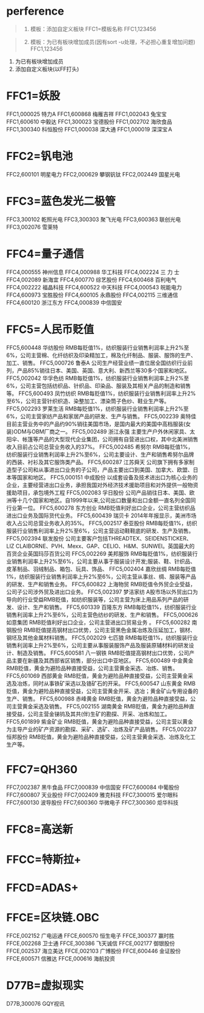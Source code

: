 # perference

> 1. 模板：添加自定义板块
  FFC1=模板名称
  FFC1,123456

> 2. 模板：为已有板块增加成员(因有sort -u处理，不必担心重复增加问题)
  FFC1,123456

1. 为已有板块增加成员
2. 添加自定义板块(以FF打头)

# FFC1=妖股
FFC1,000025	特力A
FFC1,600868	梅雁吉祥
FFC1,002043	兔宝宝
FFC1,600610	中毅达
FFC1,300023	宝德股份
FFC1,002702	海欣食品
FFC1,300340	科恒股份
FFC1,000038	深大通
FFC1,000019	深深宝Ａ

# FFC2=钒电池
FFC2,600101	明星电力
FFC2,000629	攀钢钒钛
FFC2,002449	国星光电

# FFC3=蓝色发光二极管
FFC3,300102	乾照光电
FFC3,300303	聚飞光电
FFC3,600363	联创光电
FFC3,002076	雪莱特

# FFC4=量子通信
FFC4,000555	神州信息
FFC4,000988	华工科技
FFC4,002224	三 力 士
FFC4,002089	新海宜
FFC4,600770	综艺股份
FFC4,600468	百利电气
FFC4,002222	福晶科技
FFC4,600522	中天科技
FFC4,000543	皖能电力
FFC4,600973	宝胜股份
FFC4,600105	永鼎股份
FFC4,002115	三维通信
FFC4,600120	浙江东方
FFC4,000839	中信国安

# FFC5=人民币贬值
FFC5,600448 华纺股份  RMB每贬值1%，纺织服装行业销售利润率上升2%至6%，公司主营棉、化纤纺织及印染精加工，棉及化纤制品、服装、服饰的生产、加工、销售。
FFC5,000726 鲁泰A     公司生产经营业绩一直位居全国纺织行业前列，产品85%销往日本、美国、英国、意大利、新西兰等30多个国家和地区。
FFC5,002042 华孚色纺  RMB每贬值1%，纺织服装行业销售利润率上升2%至6%，公司主营包括纺织品、针织品、印染品、服装及其相关产品的制造和销售等。
FFC5,600493 凤竹纺织  RMB每贬值1%，纺织服装行业销售利润率上升2%至6%，公司主营针织织造、染整加工、漂染筒子色纱、鞋业生产等。
FFC5,002293 罗莱生活  RMB每贬值1%，纺织服装行业销售利润率上升2%至6%，公司主营家纺产品和家居产品的研发、生产与销售。
FFC5,002239 奥特佳    目前主营业务中的产品约90%销往美国市场，是国内最大的美国中高档服装(女装)ODM与OBM厂商之一。
FFC5,002489 浙江永强  主要生产户外休闲家具、太阳伞、帐篷等产品的大型现代企业集团，公司拥有自营进出口权，其中北美洲销售收入目前占公司总营业务收入的37%。
FFC5,002485 希努尔    RMB每贬值1%，纺织服装行业销售利润率上升2%至6%，公司主要设计、生产和销售希努尔品牌的西装、衬衫及其它服饰类产品。
FFC5,600287 江苏舜天  公司旗下拥有多家制造型子公司和从事进出口业务的子公司，产品主要出口到美国、加拿大、欧盟、日本等国家和地区。
FFC5,000151 中成股份  以成套设备及技术进出口为核心业务的企业，主要经营进出口业务，承担我国对外经济技术援助项目和对外提供一般物资援助项目，承包境外工程
FFC5,002083 孚日股份  公司产品销往日本、美国、欧洲等十几个国家和地区。自1999年以来,公司出口数量和出口金额一直名列全国同行业第一位。
FFC5,600278 东方创业  RMB贬值利好出口企业，公司主营纺织品进出口业务及国际货代业务。
FFC5,600439 瑞贝卡    2014年年报显示，美洲市场收入占公司总营业务收入的35%。
FFC5,002517 泰亚股份  RMB每贬值1%，纺织服装行业销售利润率上升2%至6%，公司主营运动鞋鞋底的研发、生产及销售。
FFC5,002394 联发股份  公司主要客户包括THREADTEX、SEIDENSTICKER、LIZ CLAIBORNE、PVH、Mexx、GAP、CELIO、H&M、SUNWEI。英国最大的百货企业英国玛莎百货公司
FFC5,002269 美邦服饰  RMB每贬值1%，纺织服装行业销售利润率上升2%至6%，公司主要从事于服装设计开发;服装、鞋、针织品、皮革制品、羽绒制品、箱包、玩具、饰品、
FFC5,002404 嘉欣丝绸  RMB每贬值1%，纺织服装行业销售利润率上升2%至6%，公司主营从事丝、绸、服装等产品的研发、生产和销售业务。
FFC5,600822 上海物贸  RMB贬值令外贸企业受益，公司子公司涉外贸及进出口业务。
FFC5,002397 梦洁家纺  A股市场以外贸出口为导向的行业受益RMB贬值，如纺织服装等，公司主营为床上用品系列产品的研发、设计、生产和销售。
FFC5,601339 百隆东方  RMB每贬值1%，纺织服装行业销售利润率上升2%至6%，公司主营色纺纱的研发、生产和销售。
FFC5,000626 如意集团  RMB贬值利好出口企业，公司主营进出口贸易业务 。
FFC5,600282 南钢股份  RMB贬值提高钢材出口优势，公司主营黑色金属冶炼及压延加工，钢材、钢坯及其他金属材料销售。
FFC5,002029 七匹狼      RMB每贬值1%，纺织服装行业销售利润率上升2%至6%，公司主要从事服装服饰产品及服装原辅材料的研发设计、制造及销售。
FFC5,600581 八一钢铁  RMB贬值提高钢材出口优势，公司产品主要在新疆及其西部省区销售，部分出口中亚地区。
FFC5,600489 中金黄金  RMB贬值，黄金为避险品种直接受益，公司主营黄金采选、冶炼、销售。
FFC5,601069 西部黄金  RMB贬值，黄金为避险品种直接受益，公司主营黄金采选及冶炼，同时从事铁矿采选以及铬矿石的开采。
FFC5,600547 山东黄金  RMB贬值，黄金为避险品种直接受益，公司主营黄金开采、选冶；黄金矿山专用设备的生产、销售。
FFC5,600988 赤峰黄金  RMB贬值，黄金为避险品种直接受益，公司主营黄金采选及销售。
FFC5,002155 湖南黄金  RMB贬值，黄金为避险品种直接受益，公司主营金锑钨及其共(伴)生矿的勘探、开采、冶炼和加工。
FFC5,601899 紫金矿业  RMB贬值，黄金为避险品种直接受益，公司主营以黄金为主导产业的矿产资源的勘探、采矿、选矿、冶炼及矿产品销售。
FFC5,002237 恒邦股份  RMB贬值，黄金为避险品种直接受益，公司主营黄金采选、冶炼及化工生产等。

# FFC7=QH360
FFC7,002387  黑牛食品
FFC7,000839  中信国安
FFC7,600084  中葡股份
FFC7,600807  天业股份
FFC7,002409  雅克科技
FFC7,300015  爱尔眼科
FFC7,600130  波导股份
FFC7,600360  华微电子
FFC7,300360  炬华科技

# FFC8=高送新
# FFCC=特斯拉+
# FFCD=ADAS+

# FFCE=区块链.OBC

FFCE,002152  广电运通
FFCE,600570  恒生电子
FFCE,300377  赢时胜
FFCE,002268  卫士通
FFCE,300386  飞天诚信
FFCE,002177  御银股份
FFCE,002537  海立美达
FFCE,002103  广博股份
FFCE,600446  金证股份
FFCE,600571  信雅达
FFCE,000616  海航投资

# D77B=虚拟现实

D77B,300076  GQY视讯

